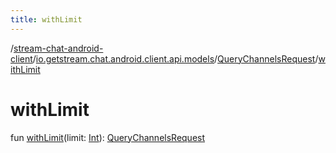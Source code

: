 ```yaml
---
title: withLimit
---
```

/[stream-chat-android-client](../../index.md)/[io.getstream.chat.android.client.api.models](../index.md)/[QueryChannelsRequest](index.md)/[withLimit](withLimit.md)  
  
  
  
# withLimit  
fun [withLimit](withLimit.md)(limit: [Int](https://kotlinlang.org/api/latest/jvm/stdlib/kotlin/-int/index.html)): [QueryChannelsRequest](index.md)
